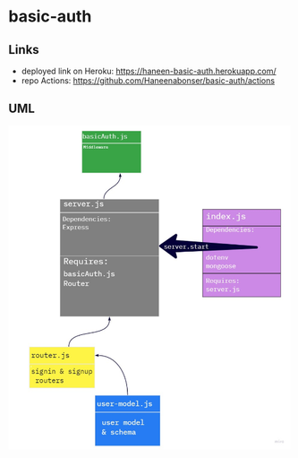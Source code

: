 # basic-auth
## Links 
- deployed link on Heroku: https://haneen-basic-auth.herokuapp.com/
- repo Actions: https://github.com/Haneenabonser/basic-auth/actions


## UML 
![UML](lab6.jpg)